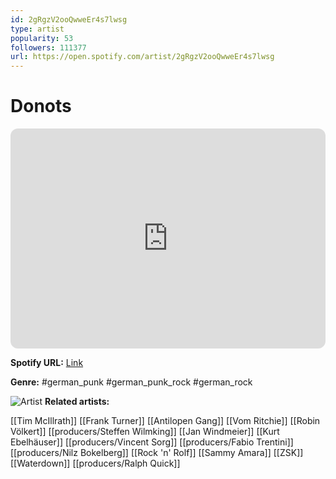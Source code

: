 ```yaml
---
id: 2gRgzV2ooQwweEr4s7lwsg
type: artist
popularity: 53
followers: 111377
url: https://open.spotify.com/artist/2gRgzV2ooQwweEr4s7lwsg
---
```

# Donots

<iframe style="border-radius:12px" src="https://open.spotify.com/embed/artist/2gRgzV2ooQwweEr4s7lwsg" width="100%" height="352" frameBorder="0" allowfullscreen="" allow="autoplay; clipboard-write; encrypted-media; fullscreen; picture-in-picture" loading="lazy"></iframe>

**Spotify URL:** [Link](https://open.spotify.com/artist/2gRgzV2ooQwweEr4s7lwsg)

**Genre:**  #german_punk #german_punk_rock #german_rock

![Artist](https://i.scdn.co/image/ab6761610000e5ebbd3ab30fd86cc2e91a82a896)
**Related artists:**

[[Tim McIllrath]]
[[Frank Turner]]
[[Antilopen Gang]]
[[Vom Ritchie]]
[[Robin Völkert]]
[[producers/Steffen Wilmking]]
[[Jan Windmeier]]
[[Kurt Ebelhäuser]]
[[producers/Vincent Sorg]]
[[producers/Fabio Trentini]]
[[producers/Nilz Bokelberg]]
[[Rock 'n' Rolf]]
[[Sammy Amara]]
[[ZSK]]
[[Waterdown]]
[[producers/Ralph Quick]]
